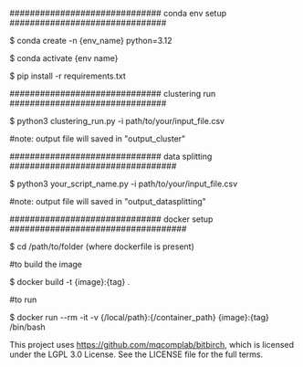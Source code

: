 ##############################  conda env setup ###############################

$ conda create -n {env_name} python=3.12

$ conda activate {env name}

$ pip install -r requirements.txt

##############################  clustering run  ###############################

$ python3 clustering_run.py -i path/to/your/input_file.csv

#note: output file will saved in "output_cluster"

############################## data splitting #################################

$ python3 your_script_name.py -i path/to/your/input_file.csv

#note: output file will saved in "output_datasplitting"

############################## docker setup  ###################################

$ cd /path/to/folder (where dockerfile is present)

#to build the image

$ docker build -t {image}:{tag} .

#to run 

$ docker run --rm -it -v {/local/path}:{/container_path} {image}:{tag} /bin/bash


This project uses https://github.com/mqcomplab/bitbirch, which is licensed under the LGPL 3.0 License.
See the LICENSE file for the full terms.


